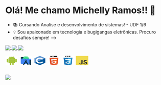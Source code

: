 # Olá! Me chamo Michelly Ramos!! 👋


- 📚 Cursando Analise e desenvolvimento de sistemas! - UDF 1/6
- 💡 Sou apaixonado em tecnologia e bugigangas eletrônicas. Procuro desafios sempre! 
-->

<a href="https://github.com/MichellyRamos/github-readme-stats">
  <img align="center" src="https://github-readme-stats.vercel.app/api?username=MichellyRamos&show_icons=true&theme=gotham" />
</a>

<a href="https://github.com/MichellyRamos/top-langs">
  <img align="center" src="https://github-readme-stats.vercel.app/api/top-langs/?username=MichellyRamos&hide_progress=true&theme=gotham" />
</a>

<a href="https://github.com/MichellyRamos/convoychat">
  <img align="center" src="https://github-readme-stats.vercel.app/api/wakatime?username=MichellyRamos" />
</a>

<div style="display: inline_block"><br>
  <img align="center" alt="Math-Ad" height="30" width="40" src="https://github.com/devicons/devicon/blob/master/icons/android/android-original.svg">
  <img align="center" alt="Math-Ads" height="30" width="40" src="https://github.com/devicons/devicon/blob/master/icons/androidstudio/androidstudio-original.svg">
  <img align="center" alt="Math-C" height="30" width="40" src="https://github.com/devicons/devicon/blob/master/icons/c/c-original.svg">
  <img align="center" alt="Math-HTML" height="30" width="40" src="https://github.com/devicons/devicon/blob/master/icons/html5/html5-original-wordmark.svg">
  <img align="center" alt="Math-CSS" height="30" width="40" src="https://github.com/devicons/devicon/blob/master/icons/css3/css3-original-wordmark.svg">
  <img align="center" alt="Math-JS" height="30" width="40" src="https://github.com/devicons/devicon/blob/master/icons/javascript/javascript-original.svg">
</div>

##


  <a href="https://www.linkedin.com/in/michelly-freitas-tech/" target="_blank"><img src="https://img.shields.io/badge/-LinkedIn-%230077B5?style=for-the-badge&logo=linkedin&logoColor=white" target="_blank"></a> 
</div>

